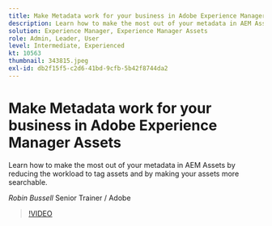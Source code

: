 ```yaml
---
title: Make Metadata work for your business in Adobe Experience Manager Assets
description: Learn how to make the most out of your metadata in AEM Assets by reducing the workload to tag assets and by making your assets more searchable.
solution: Experience Manager, Experience Manager Assets
role: Admin, Leader, User
level: Intermediate, Experienced
kt: 10563
thumbnail: 343815.jpeg
exl-id: db2f15f5-c2d6-41bd-9cfb-5b42f8744da2
---
```

# Make Metadata work for your business in Adobe Experience Manager Assets

Learn how to make the most out of your metadata in AEM Assets by reducing the workload to tag assets and by making your assets more searchable.

*Robin Bussell* Senior Trainer / Adobe

>[!VIDEO](https://video.tv.adobe.com/v/343815/?quality=12&learn=on)
